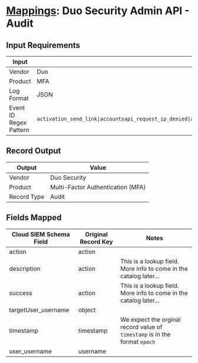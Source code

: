 # [Mappings](README.md): Duo Security Admin API - Audit

## Input Requirements

|Input|Value|
|-----|-----|
|Vendor|Duo|
|Product|MFA|
|Log Format|JSON|
|Event ID Regex Pattern|`activation_send_link\|accountsapi_request_ip_denied\|ad_sync_begin\|ad_sync_by_user_begin\|ad_sync_by_user_finish\|ad_sync_config_download\|ad_sync_failed\|ad_sync_finish\|admin_account_switch\|adminapi_request_ip_denied\|azure_sync_begin\|azure_sync_by_user_begin\|azure_sync_by_user_finish\|azure_sync_finish\|azure_sync_fail\|bypass_view\|hardtoken_resync\|integration_skey_view\|openldap_sync_begin\|openldap_sync_by_user_begin\|openldap_sync_by_user_finish\|openldap_sync_config_download\|openldap_sync_failed\|openldap_sync_finish\|resend_enroll_codes\|send_enroll_code\|user_bulk_activate\|user_bulk_enroll`|

## Record Output

|Output|Value|
|------|-----|
|Vendor|Duo Security|
|Product|Multi-Factor Authentication (MFA)|
|Record Type|Audit|

## Fields Mapped

|Cloud SIEM Schema Field|Original Record Key|Notes|
|-----------------------|-------------------|-----|
|action|action||
|description|action|This is a lookup field. More info to come in the catalog later...|
|success|action|This is a lookup field. More info to come in the catalog later...|
|targetUser_username|object||
|timestamp|timestamp|We expect the orginal record value of `timestamp` is in the format `epoch`|
|user_username|username||


